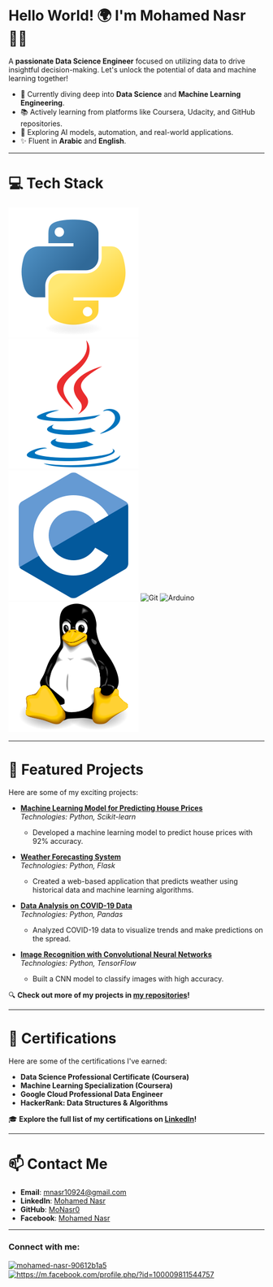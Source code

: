 # Hello World! 🌍 I'm Mohamed Nasr 👋🏼
A **passionate Data Science Engineer** focused on utilizing data to drive insightful decision-making. Let's unlock the potential of data and machine learning together!

- 🌱 Currently diving deep into **Data Science** and **Machine Learning Engineering**.
- 📚 Actively learning from platforms like Coursera, Udacity, and GitHub repositories.
- 🔧 Exploring AI models, automation, and real-world applications.
- ✨ Fluent in **Arabic** and **English**.

---

# 💻 Tech Stack
![Python](https://raw.githubusercontent.com/devicons/devicon/master/icons/python/python-original.svg)
![Java](https://raw.githubusercontent.com/devicons/devicon/master/icons/java/java-original.svg)
![C](https://raw.githubusercontent.com/devicons/devicon/master/icons/c/c-original.svg)
![Git](https://www.vectorlogo.zone/logos/git-scm/git-scm-icon.svg)
![Arduino](https://cdn.worldvectorlogo.com/logos/arduino-1.svg)
![Linux](https://raw.githubusercontent.com/devicons/devicon/master/icons/linux/linux-original.svg)

---

# 🚀 Featured Projects
Here are some of my exciting projects:

- **[Machine Learning Model for Predicting House Prices](https://github.com/MoNasr0/house-price-prediction)**  
  *Technologies: Python, Scikit-learn*  
  - Developed a machine learning model to predict house prices with 92% accuracy.
  
- **[Weather Forecasting System](https://github.com/MoNasr0/weather-forecasting)**  
  *Technologies: Python, Flask*  
  - Created a web-based application that predicts weather using historical data and machine learning algorithms.

- **[Data Analysis on COVID-19 Data](https://github.com/MoNasr0/covid19-data-analysis)**  
  *Technologies: Python, Pandas*  
  - Analyzed COVID-19 data to visualize trends and make predictions on the spread.

- **[Image Recognition with Convolutional Neural Networks](https://github.com/MoNasr0/image-recognition)**  
  *Technologies: Python, TensorFlow*  
  - Built a CNN model to classify images with high accuracy.

🔍 **Check out more of my projects in [my repositories](https://github.com/MoNasr0)!**

---

# 🌟 Certifications
Here are some of the certifications I've earned:

- **Data Science Professional Certificate (Coursera)**
- **Machine Learning Specialization (Coursera)**
- **Google Cloud Professional Data Engineer**
- **HackerRank: Data Structures & Algorithms**

🎓 **Explore the full list of my certifications on [LinkedIn](https://www.linkedin.com/in/mohamed-nasr-90612b1a5/)!**

---

# 📫 Contact Me
- **Email**: [mnasr10924@gmail.com](mailto:mnasr10924@gmail.com)
- **LinkedIn**: [Mohamed Nasr](https://www.linkedin.com/in/mohamed-nasr-90612b1a5/)
- **GitHub**: [MoNasr0](https://github.com/MoNasr0)
- **Facebook**: [Mohamed Nasr](https://m.facebook.com/profile.php/?id=100009811544757)

---

<h3 align="left">Connect with me:</h3>
<p align="left">
<a href="https://www.linkedin.com/in/mohamed-nasr-90612b1a5" title="Linkedin" target="blank"><img align="center" src="https://raw.githubusercontent.com/rahuldkjain/github-profile-readme-generator/master/src/images/icons/Social/linked-in-alt.svg" alt="mohamed-nasr-90612b1a5" height="30" width="40" /></a>
<a href="https://m.facebook.com/profile.php/?id=100009811544757" title="Facebook" target="blank"><img align="center" src="https://raw.githubusercontent.com/rahuldkjain/github-profile-readme-generator/master/src/images/icons/Social/facebook.svg" alt="https://m.facebook.com/profile.php/?id=100009811544757" height="30" width="40" /></a>
</p>
